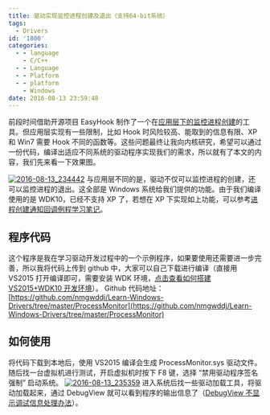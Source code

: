 ```yaml
---
title: 驱动实现监控进程创建及退出（支持64-bit系统）
tags:
  - Drivers
id: '1800'
categories:
  - - language
    - C/C++
  - - Language
  - - Platform
  - - platform
    - Windows
date: 2016-08-13 23:59:48
---
```


前段时间借助开源项目 EasyHook 制作了一个在[应用层下的监控进程创建](http://www.mycode.net.cn/language/cpp/1756.html)的工具。但应用层实现有一些限制，比如 Hook 时风险较高、能取到的信息有限、XP 和 Win7 需要 Hook 不同的函数等。这些问题最终让我向内核研究，希望可以通过一份代码，编译出适应不同系统的驱动程序实现我们的需求，所以就有了本文的内容，我们先来看一下效果图。
<!-- more -->
[![2016-08-13_234442](http://www.mycode.net.cn/wp-content/uploads/2016/08/2016-08-13_234442.png)](http://www.mycode.net.cn/wp-content/uploads/2016/08/2016-08-13_234442.png) 与应用层不同的是，驱动不仅可以监控进程的创建，还可以监控进程的退出。这全部是 Windows 系统给我们提供的功能。由于我们编译使用的是 WDK10，已经不支持 XP 了，若想在 XP 下实现如上功能，可以参考[进程创建通知回调例程学习笔记](http://xiaodaozhi.com/note/139.html)。

## 程序代码

这个程序是我在学习驱动开发过程中的一个示例程序，如果要使用还需要进一步完善，所以我将代码上传到 github 中，大家可以自己下载进行编译（直接用 VS2015 打开编译即可，需要安装 WDK 环境，[点击查看如何搭建 VS2015+WDK10 开发环境](http://www.mycode.net.cn/language/cpp/1771.html)）。 Github 代码地址：[https://github.com/nmgwddj/Learn-Windows-Drivers/tree/master/ProcessMonitor](https://github.com/nmgwddj/Learn-Windows-Drivers/tree/master/ProcessMonitor)

## 如何使用

将代码下载到本地后，使用 VS2015 编译会生成 ProcessMonitor.sys 驱动文件。随后找一台虚拟机进行测试，开启虚拟机时按下 F8 键，选择 “禁用驱动程序签名强制” 启动系统。 [![2016-08-13_235359](http://www.mycode.net.cn/wp-content/uploads/2016/08/2016-08-13_235359.png)](http://www.mycode.net.cn/wp-content/uploads/2016/08/2016-08-13_235359.png) 进入系统后找一些驱动加载工具，将驱动加载起来，通过 DebugView 就可以看到程序的输出信息了（[DebugView 不显示调试信息处理办法](http://www.mycode.net.cn/platform/1765.html)）。